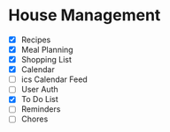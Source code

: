 # House Management

- [x] Recipes
- [x] Meal Planning
- [x] Shopping List
- [x] Calendar
- [ ] ics Calendar Feed
- [ ] User Auth
- [x] To Do List
- [ ] Reminders
- [ ] Chores